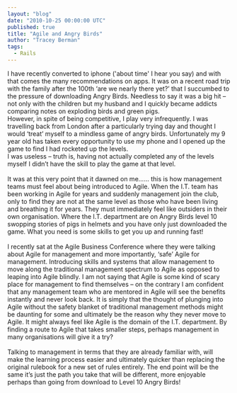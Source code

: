 ```yaml
---
layout: "blog"
date: "2010-10-25 00:00:00 UTC"
published: true
title: "Agile and Angry Birds"
author: "Tracey Berman"
tags:
  - Rails
---
```


<p>I have recently converted to iphone (&#39;about time&#39; I hear you say) and with that comes the many recommendations on apps. It was on a recent road trip with the family after the 100th &lsquo;are we nearly there yet?&rsquo; that I succumbed to the pressure of downloading Angry Birds. Needless to say it was a big hit &ndash; not only with the children but my husband and I quickly became addicts comparing notes on exploding birds and green pigs.<br />
However, in spite of being competitive, I play very infrequently. I was travelling back from London after a particularly trying day and thought I would &lsquo;treat&rsquo; myself to a mindless game of angry birds. Unfortunately my 9 year old has taken every opportunity to use my phone and I opened up the game to find I had rocketed up the levels.<br />
I was useless &ndash; truth is, having not actually completed any of the levels myself I didn&rsquo;t have the skill to play the game at that level.<br />
<br />
It was at this very point that it dawned on me...... this is how management teams must feel about being introduced to Agile. When the I.T. team has been working in Agile for years and suddenly management join the club, only to find they are not at the same level as those who have been living and breathing it for years. They must immediately feel like outsiders in their own organisation. Where the I.T. department are on Angry Birds level 10 swopping stories of pigs in helmets and you have only just downloaded the game. What you need is some skills to get you up and running fast!<br />
<br />
I recently sat at the Agile Business Conference where they were talking about Agile for management and more importantly, &lsquo;safe&rsquo; Agile for management. Introducing skills and systems that allow management to move along the traditional management spectrum to Agile as opposed to leaping into Agile blindly. I am not saying that Agile is some kind of scary place for management to find themselves &ndash; on the contrary I am confident that any management team who are mentored in Agile will see the benefits instantly and never look back. It is simply that the thought of plunging into Agile without the safety blanket of traditional management methods might be daunting for some and ultimately be the reason why they never move to Agile. It might always feel like Agile is the domain of the I.T. department. By finding a route to Agile that takes smaller steps, perhaps management in many organisations will give it a try?<br />
<br />
Talking to management in terms that they are already familiar with, will make the learning process easier and ultimately quicker than replacing the original rulebook for a new set of rules entirely. The end point will be the same it&rsquo;s just the path you take that will be different, more enjoyable perhaps than going from download to Level 10 Angry Birds!</p>


